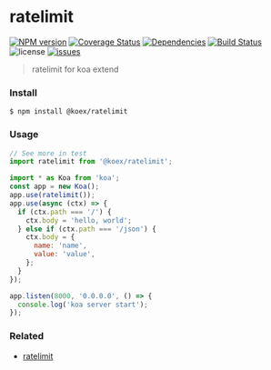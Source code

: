 # ratelimit

[![NPM version](https://img.shields.io/npm/v/@koex/ratelimit.svg?style=flat)](https://www.npmjs.com/package/@koex/ratelimit)
[![Coverage Status](https://img.shields.io/coveralls/koexjs/ratelimit.svg?style=flat)](https://coveralls.io/r/koexjs/ratelimit)
[![Dependencies](https://img.shields.io/david/koexjs/ratelimit.svg)](https://github.com/koexjs/ratelimit)
[![Build Status](https://travis-ci.com/koexjs/ratelimit.svg?branch=master)](https://travis-ci.com/koexjs/ratelimit)
![license](https://img.shields.io/github/license/koexjs/ratelimit.svg)
[![issues](https://img.shields.io/github/issues/koexjs/ratelimit.svg)](https://github.com/koexjs/ratelimit/issues)

> ratelimit for koa extend

### Install

```
$ npm install @koex/ratelimit
```

### Usage

```javascript
// See more in test
import ratelimit from '@koex/ratelimit';

import * as Koa from 'koa';
const app = new Koa();
app.use(ratelimit());
app.use(async (ctx) => {
  if (ctx.path === '/') {
    ctx.body = 'hello, world';
  } else if (ctx.path === '/json') {
    ctx.body = {
      name: 'name',
      value: 'value',
    };
  }
});

app.listen(8000, '0.0.0.0', () => {
  console.log('koa server start');
});
```

### Related
* [ratelimit](https://github.com/koajs/ratelimit)
